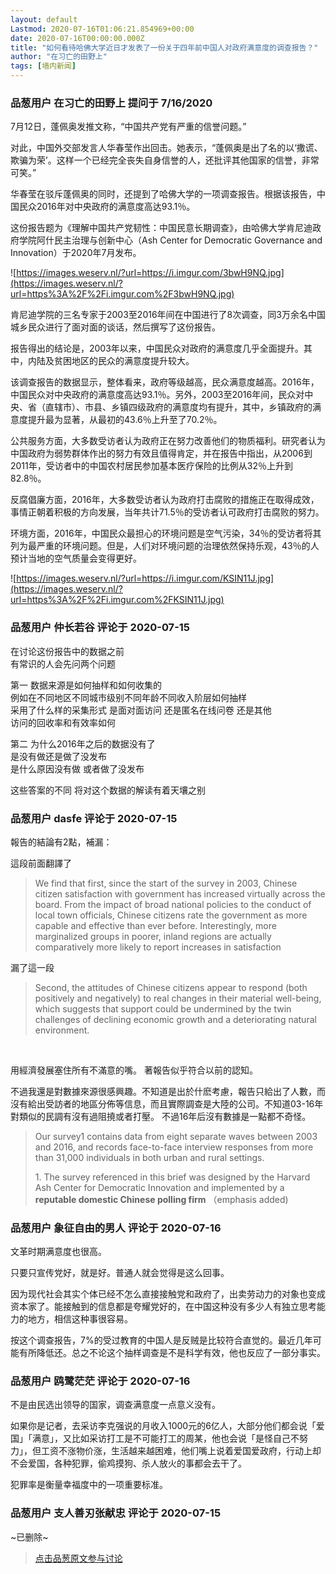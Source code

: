 ```yaml
---
layout: default
Lastmod: 2020-07-16T01:06:21.854969+00:00
date: 2020-07-16T00:00:00.000Z
title: "如何看待哈佛大学近日才发表了一份关于四年前中国人对政府满意度的调查报告？"
author: "在习亡的田野上"
tags: [墙内新闻]
---
```



### 品葱用户 **在习亡的田野上** 提问于 7/16/2020
    
7月12日，蓬佩奥发推文称，“中国共产党有严重的信誉问题。”  
  
对此，中国外交部发言人华春莹作出回击。她表示，“蓬佩奥是出了名的以‘撒谎、欺骗为荣’。这样一个已经完全丧失自身信誉的人，还批评其他国家的信誉，非常可笑。”  
  
华春莹在驳斥蓬佩奥的同时，还提到了哈佛大学的一项调查报告。根据该报告，中国民众2016年对中央政府的满意度高达93.1％。  
  
这份报告题为《理解中国共产党韧性：中国民意长期调查》，由哈佛大学肯尼迪政府学院阿什民主治理与创新中心（Ash Center for Democratic Governance and Innovation）于2020年7月发布。  
  
![https://images.weserv.nl/?url=https://i.imgur.com/3bwH9NQ.jpg](https://images.weserv.nl/?url=https%3A%2F%2Fi.imgur.com%2F3bwH9NQ.jpg)  
  
肯尼迪学院的三名专家于2003至2016年间在中国进行了8次调查，同3万余名中国城乡民众进行了面对面的谈话，然后撰写了这份报告。  
  
  
报告得出的结论是，2003年以来，中国民众对政府的满意度几乎全面提升。其中，内陆及贫困地区的民众的满意度提升较大。  
  
该调查报告的数据显示，整体看来，政府等级越高，民众满意度越高。2016年，中国民众对中央政府的满意度高达93.1％。另外，2003至2016年间，民众对中央、省（直辖市）、市县、乡镇四级政府的满意度均有提升，其中，乡镇政府的满意度提升最为显著，从最初的43.6％上升至了70.2％。  
  
公共服务方面，大多数受访者认为政府正在努力改善他们的物质福利。研究者认为中国政府为弱势群体作出的努力有效且值得肯定，并在报告中指出，从2006到2011年，受访者中的中国农村居民参加基本医疗保险的比例从32％上升到82.8％。  
  
反腐倡廉方面，2016年，大多数受访者认为政府打击腐败的措施正在取得成效，事情正朝着积极的方向发展，当年共计71.5％的受访者认可政府打击腐败的努力。  
  
环境方面，2016年，中国民众最担心的环境问题是空气污染，34％的受访者将其列为最严重的环境问题。但是，人们对环境问题的治理依然保持乐观，43％的人预计当地的空气质量会变得更好。  
  
![https://images.weserv.nl/?url=https://i.imgur.com/KSIN11J.jpg](https://images.weserv.nl/?url=https%3A%2F%2Fi.imgur.com%2FKSIN11J.jpg)
    
                

### 品葱用户 **仲长若谷** 评论于 2020-07-15
        
在讨论这份报告中的数据之前   
有常识的人会先问两个问题  
  
第一 数据来源是如何抽样和如何收集的   
例如在不同地区不同城市级别不同年龄不同收入阶层如何抽样   
采用了什么样的采集形式 是面对面访问 还是匿名在线问卷 还是其他   
访问的回收率和有效率如何   
  
第二 为什么2016年之后的数据没有了   
是没有做还是做了没发布   
是什么原因没有做 或者做了没发布  
  
这些答案的不同 将对这个数据的解读有着天壤之别
        
                

### 品葱用户 **dasfe** 评论于 2020-07-15
        
報告的結論有2點，補漏：  
  
這段前面翻譯了  

> We find that first, since the start of the survey in 2003, Chinese citizen satisfaction with government has increased virtually across the board. From the impact of broad national policies to the conduct of local town officials, Chinese citizens rate the government as more capable and effective than ever before. Interestingly, more marginalized groups in poorer, inland regions are actually comparatively more likely to report increases in satisfaction  

  
漏了這一段  
  

> Second, the attitudes of Chinese citizens appear to respond (both positively and negatively) to real changes in their material well-being, which suggests that support could be undermined by the twin challenges of declining economic growth and a deteriorating natural environment.

  
   
  
用經濟發展塞住所有不滿意的嘴。 著報告似乎符合以前的認知。  
  
不過我還是對數據來源很感興趣。不知道是出於什麽考慮，報告只給出了人數，而沒有給出受訪者的地區分佈等信息，而且實際調查是大陸的公司。不知道03-16年對類似的民調有沒有過阻撓或者打壓。 不過16年后沒有數據是一點都不奇怪。  

> Our survey1 contains data from eight separate waves between 2003 and 2016, and records face-to-face interview responses from more than 31,000 individuals in both urban and rural settings.  
>   
> 1\. The survey referenced in this brief was designed by the Harvard Ash Center for Democratic Innovation and implemented by a **reputable domestic Chinese polling firm** （emphasis added)
        
                

### 品葱用户 **象征自由的男人** 评论于 2020-07-16
        
文革时期满意度也很高。  
  
只要只宣传党好，就是好。普通人就会觉得是这么回事。  
  
因为现代社会其实个体已经不怎么直接接触党和政府了，出卖劳动力的对象也变成资本家了。能接触到的信息都是夸耀党好的，在中国这种没有多少人有独立思考能力的地方，相信这种事很容易。  
  
按这个调查报告，7%的受过教育的中国人是反贼是比较符合直觉的。最近几年可能有所降低还。总之不论这个抽样调查是不是科学有效，他也反应了一部分事实。
        
                

### 品葱用户 **鸥鹭茫茫** 评论于 2020-07-16
        
不是由民选出领导的国家，调查满意度一点意义没有。  
  
如果你是记者，去采访李克强说的月收入1000元的6亿人，大部分他们都会说「爱国」「满意」，又比如采访打工是不可能打工的周某，他也会说「是怪自己不努力」，但工资不涨物价涨，生活越来越困难，他们嘴上说着爱国爱政府，行动上却不会爱国，各种犯罪，偷鸡摸狗、杀人放火的事都会去干了。  
  
犯罪率是衡量幸福度中的一项重要标准。
        
                

### 品葱用户 **支人善刃张献忠** 评论于 2020-07-15
        
~已删除~
        
                





> [点击品葱原文参与讨论](https://pincong.rocks/question/28532)

